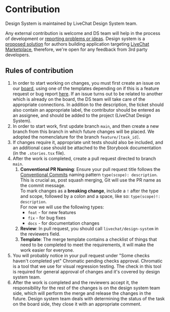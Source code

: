 # Contribution

Design System is maintained by LiveChat Design System team.

Any external contribution is welcome and DS team will help in the process of development or [reporting problems or ideas](https://github.com/livechat/design-system/issues/new/choose). Design system is a [proposed solution](https://developers.livechat.com/docs/monetization/app-review-process#design-system) for authors building application targeting [LiveChat Marketplace](https://www.livechat.com/marketplace/), therefore, we're open for any feedback from 3rd party developers.

## Rules of contribution

1. In order to start working on changes, you must first create an issue on our [board](https://github.com/orgs/livechat/projects/7/views/1?filterQuery=),
   using one of the templates depending on if this is a feature request or bug report [here](https://github.com/livechat/design-system/issues/new/choose). If an
   issue turns out to be related to another which is already on the board, the DS team will take care of the appropriate connections. In addition to the description,
   the ticket should also contain an appropriate label, the contributor should be entered as an assignee, and should be added to the project (LiveChat Design System).
2. In order to start work, first update branch `main`, and then create a new branch from this branch in which future changes will be placed. We adopted the
   nomenclature for the branch `feature/[task_id]`.
3. If changes require it, appropriate unit tests should also be included, and an additional case should be attached to the Storybook documentation (in the `.stories.tsx` file).
4. After the work is completed, create a pull request directed to branch `main`.
    1. **Conventional PR Naming**: Ensure your pull request title follows the [Conventional Commits](https://www.conventionalcommits.org/en/v1.0.0/) naming pattern `type(scope): description`. This is crucial as, post squash merging, Git will use the PR name as the commit message.
       <br/>To mark changes as a **breaking change**, include a `!` after the type and scope, followed by a colon and a space, like so: `type(scope)!: description`.
       <br/>For now we will use the following types:
        - `feat` - for new features
        - `fix` - for bug fixes
        - `docs` - for documentation changes
    2. **Review**: In pull request, you should call `livechat/design-system` in the reviewers field.
    3. **Template**: The merge template contains a checklist of things that need to be completed to meet the requirements, it will make the work easier for everyone.
5. You will probably notice in your pull request under "Some checks haven't completed yet" Chromatic pending checks approval. Chromatic is a tool that we use
   for visual regression testing. The check in this tool is required for general approval of changes and it's covered by design system team.
6. After the work is completed and the reviewers accept it, the responsibility for the rest of the changes is on the design system team side, which will perform
   the merge and release the changes in the future. Design system team deals with determining the status of the task on the board side, they close it with an
   appropriate comment.
